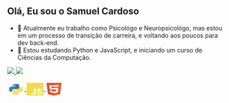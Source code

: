 ## Olá, Eu sou o Samuel Cardoso

- 🔭 Atualmente eu trabalho como Psicológo e Neuropsicológo, mas estou em um processo de transição de carreira, e voltando aos poucos para dev back-end.
- 🌱 Estou estudando Python e JavaScript, e iniciando um curso de Ciências da Computação.

<div>
  <a href="https://github.com/SamuelPCardoso">
  <img height="170em" src="https://github-readme-stats.vercel.app/api?username=SamuelPCardoso&show_icons=true&theme=merko&include_all_commits=true&count_private=true"/>
  <img height="150em" src="https://github-readme-stats.vercel.app/api/top-langs/?username=SamuelPCardoso&layout=compact&langs_count=7&theme=merko"/>
</div>
  
<div style="display: inline_block"><br>
  <img align="center" alt="Samuel-Python" height="30" width="40" src="https://raw.githubusercontent.com/devicons/devicon/master/icons/python/python-original.svg">
  <img align="center" alt="Samuel-Js" height="30" width="40" src="https://raw.githubusercontent.com/devicons/devicon/master/icons/javascript/javascript-plain.svg">
  <img align="center" alt="Samuel-HTML" height="30" width="40" src="https://raw.githubusercontent.com/devicons/devicon/master/icons/html5/html5-original.svg">
</div>
  
##

